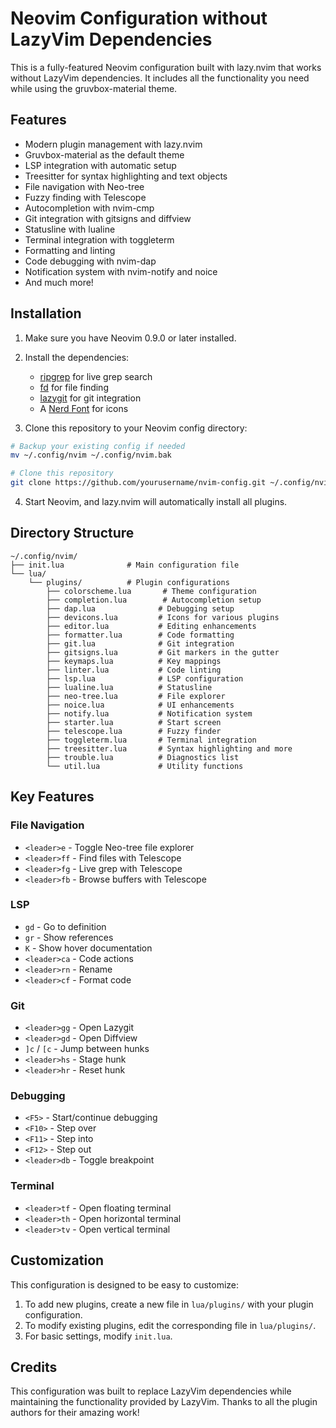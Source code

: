 # Neovim Configuration without LazyVim Dependencies

This is a fully-featured Neovim configuration built with lazy.nvim that works without LazyVim dependencies. It includes all the functionality you need while using the gruvbox-material theme.

## Features

- Modern plugin management with lazy.nvim
- Gruvbox-material as the default theme
- LSP integration with automatic setup
- Treesitter for syntax highlighting and text objects
- File navigation with Neo-tree
- Fuzzy finding with Telescope
- Autocompletion with nvim-cmp
- Git integration with gitsigns and diffview
- Statusline with lualine
- Terminal integration with toggleterm
- Formatting and linting
- Code debugging with nvim-dap
- Notification system with nvim-notify and noice
- And much more!

## Installation

1. Make sure you have Neovim 0.9.0 or later installed.
2. Install the dependencies:
   - [ripgrep](https://github.com/BurntSushi/ripgrep) for live grep search
   - [fd](https://github.com/sharkdp/fd) for file finding
   - [lazygit](https://github.com/jesseduffield/lazygit) for git integration
   - A [Nerd Font](https://www.nerdfonts.com/) for icons

3. Clone this repository to your Neovim config directory:

```bash
# Backup your existing config if needed
mv ~/.config/nvim ~/.config/nvim.bak

# Clone this repository
git clone https://github.com/yourusername/nvim-config.git ~/.config/nvim
```

4. Start Neovim, and lazy.nvim will automatically install all plugins.

## Directory Structure

```
~/.config/nvim/
├── init.lua              # Main configuration file
└── lua/
    └── plugins/          # Plugin configurations
        ├── colorscheme.lua       # Theme configuration
        ├── completion.lua        # Autocompletion setup
        ├── dap.lua              # Debugging setup
        ├── devicons.lua         # Icons for various plugins
        ├── editor.lua           # Editing enhancements
        ├── formatter.lua        # Code formatting
        ├── git.lua              # Git integration
        ├── gitsigns.lua         # Git markers in the gutter
        ├── keymaps.lua          # Key mappings
        ├── linter.lua           # Code linting
        ├── lsp.lua              # LSP configuration
        ├── lualine.lua          # Statusline
        ├── neo-tree.lua         # File explorer
        ├── noice.lua            # UI enhancements
        ├── notify.lua           # Notification system
        ├── starter.lua          # Start screen
        ├── telescope.lua        # Fuzzy finder
        ├── toggleterm.lua       # Terminal integration
        ├── treesitter.lua       # Syntax highlighting and more
        ├── trouble.lua          # Diagnostics list
        └── util.lua             # Utility functions
```

## Key Features

### File Navigation

- `<leader>e` - Toggle Neo-tree file explorer
- `<leader>ff` - Find files with Telescope
- `<leader>fg` - Live grep with Telescope
- `<leader>fb` - Browse buffers with Telescope

### LSP

- `gd` - Go to definition
- `gr` - Show references
- `K` - Show hover documentation
- `<leader>ca` - Code actions
- `<leader>rn` - Rename
- `<leader>cf` - Format code

### Git

- `<leader>gg` - Open Lazygit
- `<leader>gd` - Open Diffview
- `]c` / `[c` - Jump between hunks
- `<leader>hs` - Stage hunk
- `<leader>hr` - Reset hunk

### Debugging

- `<F5>` - Start/continue debugging
- `<F10>` - Step over
- `<F11>` - Step into
- `<F12>` - Step out
- `<leader>db` - Toggle breakpoint

### Terminal

- `<leader>tf` - Open floating terminal
- `<leader>th` - Open horizontal terminal
- `<leader>tv` - Open vertical terminal

## Customization

This configuration is designed to be easy to customize:

1. To add new plugins, create a new file in `lua/plugins/` with your plugin configuration.
2. To modify existing plugins, edit the corresponding file in `lua/plugins/`.
3. For basic settings, modify `init.lua`.

## Credits

This configuration was built to replace LazyVim dependencies while maintaining the functionality provided by LazyVim. Thanks to all the plugin authors for their amazing work!
